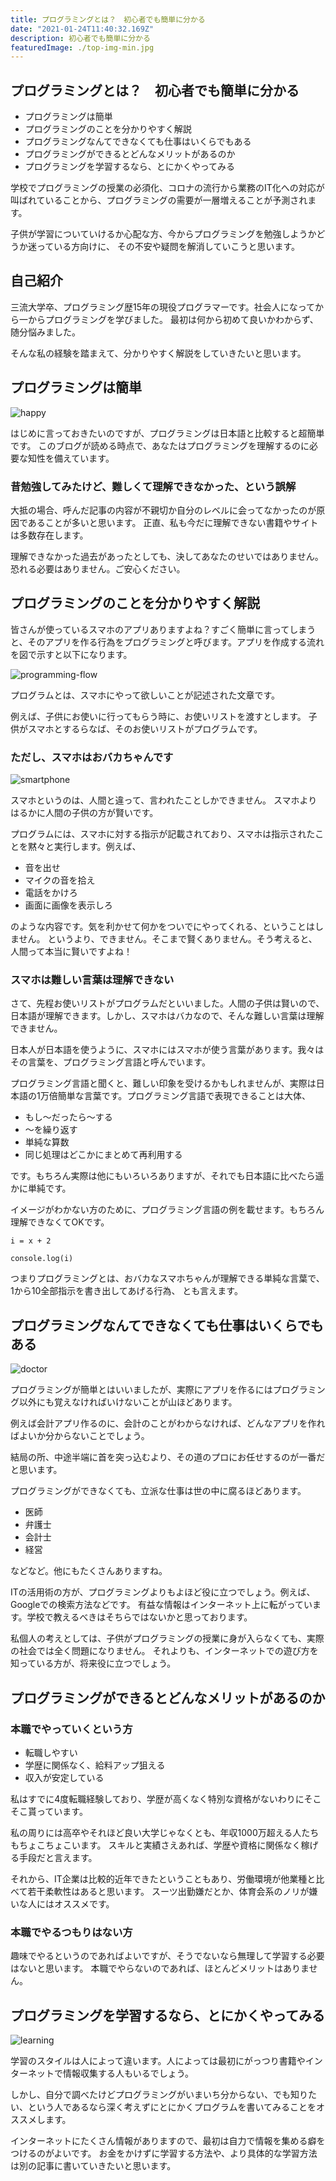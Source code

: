 ```yaml
---
title: プログラミングとは？　初心者でも簡単に分かる
date: "2021-01-24T11:40:32.169Z"
description: 初心者でも簡単に分かる
featuredImage: ./top-img-min.jpg
---
```


## プログラミングとは？　初心者でも簡単に分かる

<div class="mt-8 mb-8">

- プログラミングは簡単
- プログラミングのことを分かりやすく解説
- プログラミングなんてできなくても仕事はいくらでもある
- プログラミングができるとどんなメリットがあるのか
- プログラミングを学習するなら、とにかくやってみる

</div>
<p class="mb-16">
学校でプログラミングの授業の必須化、コロナの流行から業務のIT化への対応が叫ばれていることから、プログラミングの需要が一層増えることが予測されます。
</p>
<p class="mb-16">
子供が学習についていけるか心配な方、今からプログラミングを勉強しようかどうか迷っている方向けに、
その不安や疑問を解消していこうと思います。
</p>

## 自己紹介

<p class="mt-8 mb-16">
三流大学卒、プログラミング歴15年の現役プログラマーです。社会人になってから一からプログラミングを学びました。
最初は何から初めて良いかわからず、随分悩みました。
</p>
<p class="mb-16">
そんな私の経験を踏まえて、分かりやすく解説をしていきたいと思います。
</p>

## プログラミングは簡単
![happy](./happy.jpg)

<p class="mt-8 mb-16">
はじめに言っておきたいのですが、プログラミングは日本語と比較すると超簡単です。
このブログが読める時点で、あなたはプログラミングを理解するのに必要な知性を備えています。
</p>

### 昔勉強してみたけど、難しくて理解できなかった、という誤解

<p class="mt-8 mb-16">
大抵の場合、呼んだ記事の内容が不親切か自分のレベルに会ってなかったのが原因であることが多いと思います。
正直、私も今だに理解できない書籍やサイトは多数存在します。
</p>
<p class="mb-16">
理解できなかった過去があったとしても、決してあなたのせいではありません。恐れる必要はありません。ご安心ください。
</p>

## プログラミングのことを分かりやすく解説

<p class="mt-8 mb-16">
皆さんが使っているスマホのアプリありますよね？すごく簡単に言ってしまうと、そのアプリを作る行為をプログラミングと呼びます。アプリを作成する流れを図で示すと以下になります。
</p>

![programming-flow](./programming-flow1.png)

<p class="mt-8 mb-16">
プログラムとは、スマホにやって欲しいことが記述された文章です。
</p>
<p class="mb-16">
例えば、子供にお使いに行ってもらう時に、お使いリストを渡すとします。
子供がスマホとするらなば、そのお使いリストがプログラムです。
</p>

### ただし、スマホはおバカちゃんです

![smartphone](./smartphone1.png)

<p class="mt-8 mb-16">
スマホというのは、人間と違って、言われたことしかできません。
スマホよりはるかに人間の子供の方が賢いです。
</p>
<p class="mb-16">
プログラムには、スマホに対する指示が記載されており、スマホは指示されたことを黙々と実行します。例えば、
</p>

<div class="mt-8 mb-8">

- 音を出せ
- マイクの音を拾え
- 電話をかけろ
- 画面に画像を表示しろ

</div>

<p class="mb-16">
のような内容です。気を利かせて何かをついでにやってくれる、ということはしません。
というより、できません。そこまで賢くありません。そう考えると、人間って本当に賢いですよね！
</p>

### スマホは難しい言葉は理解できない

<p class="mt-8 mb-16">
さて、先程お使いリストがプログラムだといいました。人間の子供は賢いので、日本語が理解できます。しかし、スマホはバカなので、そんな難しい言葉は理解できません。
</p>
<p class="mb-16">
日本人が日本語を使うように、スマホにはスマホが使う言葉があります。我々はその言葉を、プログラミング言語と呼んでいます。
</p>
<p class="mb-16">
プログラミング言語と聞くと、難しい印象を受けるかもしれませんが、実際は日本語の1万倍簡単な言葉です。プログラミング言語で表現できることは大体、
</p>

<div class="mt-8 mb-8">

- もし〜だったら〜する
- 〜を繰り返す
- 単純な算数
- 同じ処理はどこかにまとめて再利用する

</div>
<p class="mb-16">
です。もちろん実際は他にもいろいろありますが、それでも日本語に比べたら遥かに単純です。
</p>
<p class="mb-16">
イメージがわかない方のために、プログラミング言語の例を載せます。もちろん理解できなくてOKです。
</p>

```
i = x + 2
   
console.log(i)
```

<p class="mt-8 mb-16">
つまりプログラミングとは、おバカなスマホちゃんが理解できる単純な言葉で、1から10全部指示を書き出してあげる行為、
とも言えます。
</p>

## プログラミングなんてできなくても仕事はいくらでもある

![doctor](./doctor.jpg)

<p class="mt-8 mb-8">
プログラミングが簡単とはいいましたが、実際にアプリを作るにはプログラミング以外にも覚えなければいけないことが山ほどあります。
</p>
<p class="mb-16">
例えば会計アプリ作るのに、会計のことがわからなければ、どんなアプリを作ればよいか分からないことでしょう。
</p>
<p class="mb-16">
結局の所、中途半端に首を突っ込むより、その道のプロにお任せするのが一番だと思います。
</p>
<p class="mb-16">
プログラミングができなくても、立派な仕事は世の中に腐るほどあります。
</p>

<div class="mt-8 mb-8">

- 医師
- 弁護士
- 会計士
- 経営

</div>
<p class="mb-16">
などなど。他にもたくさんありますね。
</p>
<p class="mb-16">
ITの活用術の方が、プログラミングよりもよほど役に立つでしょう。例えば、Googleでの検索方法などです。
有益な情報はインターネット上に転がっています。学校で教えるべきはそちらではないかと思っております。
</p>
<p class="mb-16">
私個人の考えとしては、子供がプログラミングの授業に身が入らなくても、実際の社会では全く問題になりません。
それよりも、インターネットでの遊び方を知っている方が、将来役に立つでしょう。
</p>

## プログラミングができるとどんなメリットがあるのか

### 本職でやっていくという方

<div class="mt-8 mb-8">

- 転職しやすい
- 学歴に関係なく、給料アップ狙える
- 収入が安定している

</div>
<p class="mb-16">
私はすでに4度転職経験しており、学歴が高くなく特別な資格がないわりにそこそこ貰っています。
</p>
<p class="mb-16">
私の周りには高卒やそれほど良い大学じゃなくとも、年収1000万超える人たちもちょこちょこいます。
スキルと実績さえあれば、学歴や資格に関係なく稼げる手段だと言えます。
</p>
<p class="mb-16">
それから、IT企業は比較的近年できたということもあり、労働環境が他業種と比べて若干柔軟性はあると思います。
スーツ出勤嫌だとか、体育会系のノリが嫌いな人にはオススメです。
</p>

### 本職でやるつもりはない方

<p class="mt-8 mb-16">
趣味でやるというのであればよいですが、そうでないなら無理して学習する必要はないと思います。
本職でやらないのであれば、ほとんどメリットはありません。
</p>

## プログラミングを学習するなら、とにかくやってみる
![learning](./learning.jpg)

<p class="mt-8 mb-16">
学習のスタイルは人によって違います。人によっては最初にがっつり書籍やインターネットで情報収集する人もいるでしょう。
</p>
<p class="mb-16">
しかし、自分で調べたけどプログラミングがいまいち分からない、でも知りたい、という人であるなら深く考えずにとにかくプログラムを書いてみることをオススメします。
</p>
<p class="mb-16">
インターネットにたくさん情報がありますので、最初は自力で情報を集める癖をつけるのがよいです。
お金をかけずに学習する方法や、より具体的な学習方法は別の記事に書いていきたいと思います。
</p>
















